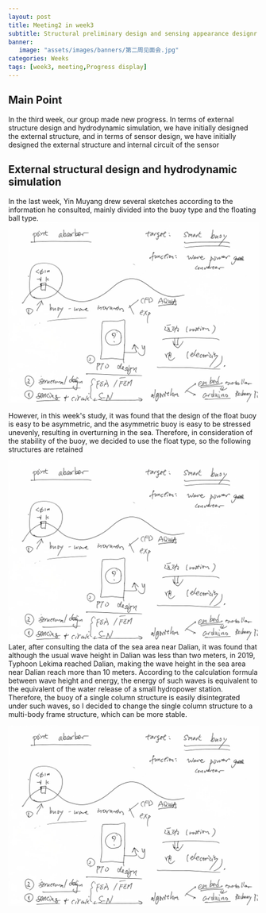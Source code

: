 ```yaml
---
layout: post
title: Meeting2 in week3
subtitle: Structural preliminary design and sensing appearance designr
banner:  
   image: "assets/images/banners/第二周见面会.jpg"
categories: Weeks
tags: [week3, meeting,Progress display]
---
```

## Main Point  

In the third week, our group made new progress. In terms of external structure design and hydrodynamic simulation, we have initially designed the external structure, and in terms of sensor design, we have initially designed the external structure and internal circuit of the sensor





## External structural design and hydrodynamic simulation

In the last week, Yin Muyang drew several sketches according to the information he consulted, mainly divided into the buoy type and the floating ball type.
![banner](/assets/images/banners/Note.jpg)

However, in this week's study, it was found that the design of the float buoy is easy to be asymmetric, and the asymmetric buoy is easy to be stressed unevenly, resulting in overturning in the sea. Therefore, in consideration of the stability of the buoy, we decided to use the float type, so the following structures are retained

![banner](/assets/images/banners/Note.jpg)
Later, after consulting the data of the sea area near Dalian, it was found that although the usual wave height in Dalian was less than two meters, in 2019, Typhoon Lekima reached Dalian, making the wave height in the sea area near Dalian reach more than 10 meters. According to the calculation formula between wave height and energy, the energy of such waves is equivalent to the equivalent of the water release of a small hydropower station. Therefore, the buoy of a single column structure is easily disintegrated under such waves, so I decided to change the single column structure to a multi-body frame structure, which can be more stable.

![banner](/assets/images/banners/Note.jpg)







